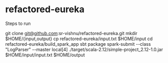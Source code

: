 # refactored-eureka


Steps to run

git clone git@github.com:sr-vishnu/refactored-eureka.git
mkdir $HOME/{input,output}
cp refactored-eureka/input.txt $HOME/input
cd refactored-eureka/build_spark_app
sbt package
spark-submit --class "LogParser" --master local[4] ./target/scala-2.12/simple-project_2.12-1.0.jar $HOME/input/input.txt $HOME/output

